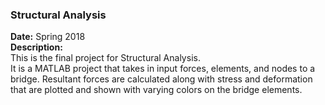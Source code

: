 ### Structural Analysis
**Date:** Spring 2018  
**Description:**  
This is the final project for Structural Analysis.  
It is a MATLAB project that takes in input forces, elements, and nodes to a bridge. Resultant forces are calculated along with stress and deformation that are plotted and shown with varying colors on the bridge elements.
